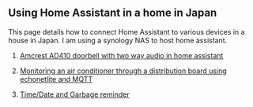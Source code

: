 ## Using Home Assistant in a home in Japan

This page details how to connect Home Assistant to various devices in a house in Japan.  I am using a synology NAS to host home assistant. 

1) [Amcrest AD410 doorbell with two way audio in home assistant](https://github.com/franklinr/homeAssistantJapan/tree/main/amcrestDoorbellHomeAssistant)

2) [Monitoring an air conditioner through a distribution board using echonetlite and MQTT](https://github.com/franklinr/homeAssistantJapan/tree/main/EchonetliteMQTT) 

3) [Time/Date and Garbage reminder](https://github.com/franklinr/homeAssistantJapan/tree/main/TimeGarbageReminder)


